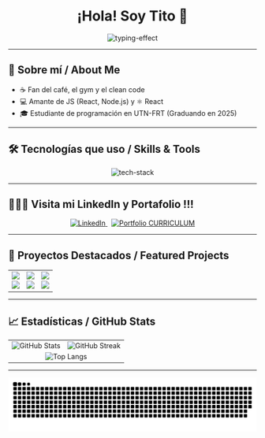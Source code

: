 <h1 align="center">¡Hola! Soy Tito 👋</h1>

<p align="center">
  <img src="https://readme-typing-svg.herokuapp.com?font=Fira+Code&weight=600&color=00FFFF&size=25&center=true&vCenter=true&width=700&height=100&lines=SI+PUEDES+IMAGINARLO,+PUEDES+PROGRAMARLO;IF+YOU+CAN+IMAGINE+IT,+YOU+CAN+BUILD+IT" alt="typing-effect" />
</p>

---

## 🚀 Sobre mí / About Me

- ☕ Fan del café, el gym y el clean code  
- 💻 Amante de JS (React, Node.js) y ⚛️ React  
- 🎓 Estudiante de programación en UTN-FRT (Graduando en 2025)

---

## 🛠️ Tecnologías que uso / Skills & Tools

<p align="center">
  <img src="https://skillicons.dev/icons?i=html,css,js,ts,cs,react,vite,nodejs,express,dotnet,sqlite,mysql,mongodb,git,github,vscode,visualstudio" alt="tech-stack"/>
</p>

---

## 👨🏻‍💻 Visita mi LinkedIn y Portafolio !!!

<p align="center">
  <a href="https://www.linkedin.com/in/tito-dev" target="_blank">
    <img src="https://img.shields.io/badge/Visita%20mi%20LinkedIn-0077B5?style=for-the-badge&logo=linkedin&logoColor=white" alt="LinkedIn" />
  </a>
  &nbsp;
  <a href="https://titooo.dev.ar/" target="_blank">
    <img src="https://img.shields.io/badge/Mi%20Portafolio-00C897?style=for-the-badge&logo=internet-explorer&logoColor=white" alt="Portfolio" />
  </a>
<a href="https://github.com/user-attachments/files/21672376/Thiago.Robles.pdf" target="_blank">
CURRICULUM
</a>
</p>


---

## 📂 Proyectos Destacados / Featured Projects

<div align="center">

<table>
  <tr>
    <td align="center">
      <img src="https://github.com/user-attachments/assets/1ba30263-95e5-44b5-b6fc-58973ee437e8" width="250" />
      <br />
      <a href="https://github.com/T1T0Dev/E-COMMERCE">
        <img src="https://img.shields.io/badge/Ver%20Repositorio-181717?style=for-the-badge&logo=github&logoColor=white" />
      </a>
    </td>
    <td align="center">
      <img src="https://github.com/user-attachments/assets/681cd9ea-d1f7-47ac-a459-659ce6b9fbff" width="250" />
      <br />
      <a href="https://github.com/T1T0Dev/TU-VIANDA-REACT">
        <img src="https://img.shields.io/badge/Ver%20Repositorio-181717?style=for-the-badge&logo=github&logoColor=white" />
      </a>
    </td>
    <td align="center">
      <img src="https://github.com/user-attachments/assets/ffa2b92b-c057-4bdd-aa0a-f7aa599e9b0d" width="250" />
      <br />
      <a href="https://github.com/T1T0Dev/KioscoApp">
        <img src="https://img.shields.io/badge/Ver%20Repositorio-181717?style=for-the-badge&logo=github&logoColor=white" />
      </a>
    </td>
  </tr>
</table>

</div>

---

## 📈 Estadísticas / GitHub Stats

<div align="center">
  <table>
    <tr>
      <td>
        <img src="https://github-readme-stats.vercel.app/api?username=T1T0Dev&show_icons=true&theme=radical" alt="GitHub Stats" />
      </td>
      <td>
        <img src="https://github-readme-streak-stats.herokuapp.com/?user=T1T0Dev&theme=radical" alt="GitHub Streak" />
      </td>
    </tr>
    <tr>
      <td colspan="2" align="center">
        <img src="https://github-readme-stats.vercel.app/api/top-langs/?username=T1T0Dev&layout=compact&theme=radical" alt="Top Langs" />
      </td>
    </tr>
  </table>
</div>

---


<p align="center">
  <img alt="github-snake" src="https://raw.githubusercontent.com/Ismaeldevs/Ismaeldevs/output/github-snake.svg" />
</p>
